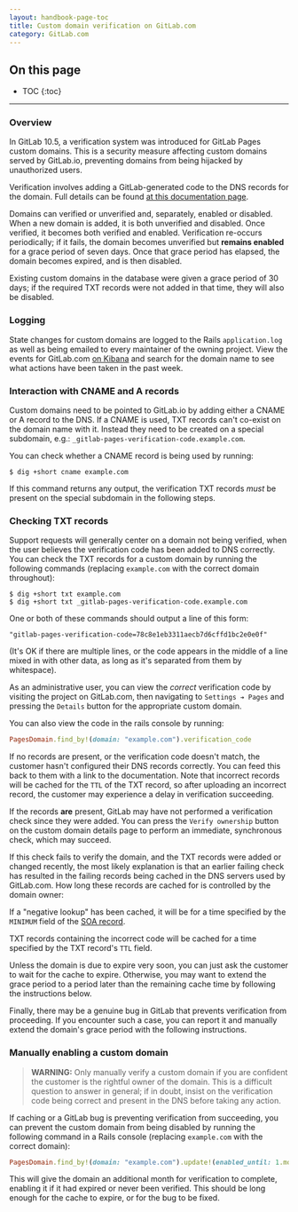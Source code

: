 ```yaml
---
layout: handbook-page-toc
title: Custom domain verification on GitLab.com
category: GitLab.com
---
```


## On this page
- TOC
{:toc}

----

### Overview

In GitLab 10.5, a verification system was introduced for GitLab Pages custom
domains. This is a security measure affecting custom domains served by
GitLab.io, preventing domains from being hijacked by unauthorized users.

Verification involves adding a GitLab-generated code to the DNS records for the
domain. Full details can be found [at this documentation page](https://docs.gitlab.com/ee/user/project/pages/getting_started_part_three.html#dns-txt-record).

Domains can verified or unverified and, separately, enabled or disabled. When a
new domain is added, it is both unverified and disabled. Once verified, it
becomes both verified and enabled. Verification re-occurs periodically; if it
fails, the domain becomes unverified but **remains enabled** for a grace period
of seven days. Once that grace period has elapsed, the domain becomes expired,
and is then disabled.

Existing custom domains in the database were given a grace period of 30 days; if
the required TXT records were not added in that time, they will also be
disabled.

### Logging

State changes for custom domains are logged to the Rails `application.log` as
well as being emailed to every maintainer of the owning project. View the events
for GitLab.com [on Kibana](https://log.gprd.gitlab.net/goto/10500a6d4eaa397a11701e2ddf10e883)
and search for the domain name to see what actions have been taken in the past
week.


### Interaction with CNAME and A records

Custom domains need to be pointed to GitLab.io by adding either a CNAME or A
record to the DNS. If a CNAME is used, TXT records can't co-exist on the domain
name with it. Instead they need to be created on a special subdomain, e.g.:
`_gitlab-pages-verification-code.example.com`.

You can check whether a CNAME record is being used by running:

```
$ dig +short cname example.com
```

If this command returns any output, the verification TXT records *must* be
present on the special subdomain in the following steps.

### Checking TXT records

Support requests will generally center on a domain not being verified, when the
user believes the verification code has been added to DNS correctly. You can
check the TXT records for a custom domain by running the following commands
(replacing `example.com` with the correct domain throughout):

```
$ dig +short txt example.com
$ dig +short txt _gitlab-pages-verification-code.example.com
```

One or both of these commands should output a line of this form:

```
"gitlab-pages-verification-code=78c8e1eb3311aecb7d6cffd1bc2e0e0f"
```

(It's OK if there are multiple lines, or the code appears in the middle of
a line mixed in with other data, as long as it's separated from them by
whitespace).

As an administrative user, you can view the *correct* verification code by
visiting the project on GitLab.com, then navigating to `Settings ➔ Pages` and
pressing the `Details` button for the appropriate custom domain.

You can also view the code in the rails console by running:

```ruby
PagesDomain.find_by!(domain: "example.com").verification_code
```

If no records are present, or the verification code doesn't match, the customer
hasn't configured their DNS records correctly. You can feed this back to them
with a link to the documentation. Note that incorrect records will be cached for
the `TTL` of the TXT record, so after uploading an incorrect record, the
customer may experience a delay in verification succeeding.

If the records **are** present, GitLab may have not performed a verification
check since they were added. You can press the `Verify ownership` button on the
custom domain details page to perform an immediate, synchronous check, which
may succeed.

If this check fails to verify the domain, and the TXT records were added or
changed recently, the most likely explanation is that an earlier failing check
has resulted in the failing records being cached in the DNS servers used by
GitLab.com. How long these records are cached for is controlled by the domain
owner:

If a "negative lookup" has been cached, it will be for a time specified by the
`MINIMUM` field of the [SOA record](https://en.wikipedia.org/wiki/SOA_record).

TXT records containing the incorrect code will be cached for a time specified
by the TXT record's `TTL` field.

Unless the domain is due to expire very soon, you can just ask the customer to
wait for the cache to expire. Otherwise, you may want to extend the grace period
to a period later than the remaining cache time by following the instructions
below.

Finally, there may be a genuine bug in GitLab that prevents verification from
proceeding. If you encounter such a case, you can report it and manually extend
the domain's grace period with the following instructions.

### Manually enabling a custom domain

>**WARNING:** Only manually verify a custom domain if you are confident the
> customer is the rightful owner of the domain. This is a difficult question
> to answer in general; if in doubt, insist on the verification code being
> correct and present in the DNS before taking any action.

If caching or a GitLab bug is preventing verification from succeeding, you can
prevent the custom domain from being disabled by running the following command
in a Rails console (replacing `example.com` with the correct domain):

```ruby
PagesDomain.find_by!(domain: "example.com").update!(enabled_until: 1.month.from_now)
```

This will give the domain an additional month for verification to complete,
enabling it if it had expired or never been verified. This should be long enough
for the cache to expire, or for the bug to be fixed.
